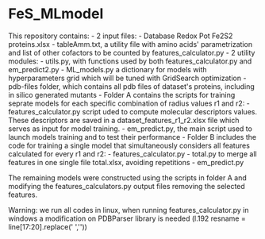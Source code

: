 # FeS_MLmodel

This repository contains:
     -	2 input files:
	      -	Database Redox Pot Fe2S2 proteins.xlsx
	      -	tableAmm.txt, a utility file with amino acids' parametrization and list of other cofactors to be 
		counted by features_calculator.py
     -	2 utility modules:
	      -	utils.py, with functions used by both features_calculator.py and em_predict2.py
	      -	ML_models.py a dictionary for models with hyperparameters grid which will be tuned with GridSearch optimization
     - 	pdb-files folder, which contains all pdb files of dataset's proteins, including in silico generated mutants
     - 	Folder A contains the scripts for training seprate models for each specific combination of radius values r1 and r2:
	      -	features_calculator.py script uded to compute molecular descriptors values. These descriptors 
		are saved in a dataset_features_r1_r2.xlsx file which serves as input for model training.
	      -	em_predict.py, the main script used to launch models training and to test their performance
     -	Folder B includes the code for training a single model that simultaneously considers all features calculated 
	for every r1 and r2:
	      -	features_calculator.py
	      -	total.py to merge all features in one single file total.xlsx, avoiding repetitions
	      -	em_predict.py

The remaining models were constructed using the scripts in folder A and modifying the features_calculators.py 
output files removing the selected features.

Warning: we run all codes in linux, when running features_calculator.py in windows a modification on PDBParser library 
is needed (l.192 resname = line[17:20].replace(' ',''))
